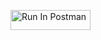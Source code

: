 [<img src="https://run.pstmn.io/button.svg" alt="Run In Postman" style="width: 128px; height: 32px;">](https://app.getpostman.com/run-collection/37175739-35c849d3-7129-42c4-b695-5cd98b22fa0e?action=collection%2Ffork&source=rip_markdown&collection-url=entityId%3D37175739-35c849d3-7129-42c4-b695-5cd98b22fa0e%26entityType%3Dcollection%26workspaceId%3D4037d1f0-134a-4166-a7a8-4978cbe0e6b2)
